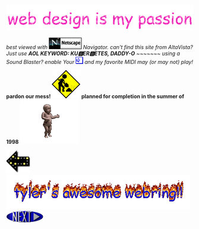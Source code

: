 ### [![Header](header.gif)](https://github.com/tylerjl)

*best viewed with [![Netscape](netscape.gif)](https://isp.netscape.com/) Navigator. can't find this site from AltaVista? Just use __AOL KEYWORD: KU🅱ER🅱ETES, DADDY-O__ ~~~~~~~ using a Sound Blaster? enable Your [![sound](sound.gif)](https://www.youtube.com/watch?v=djV11Xbc914) and my favorite MIDI may (or may not) play!*

__pardon our mess! [![Under Construction](construction.gif)](#) planned for completion in the summer of 1998__ [![Baby](baby.gif)](#)

[![Previous](previousimage.gif)](https://www.youtube.com/watch?v=B-N1yJyrQRY) [![Webring](webring.gif)](telnet://towel.blinkenlights.nl) [![Next](nextimage.gif)](https://www.ebaumsworld.com/)

